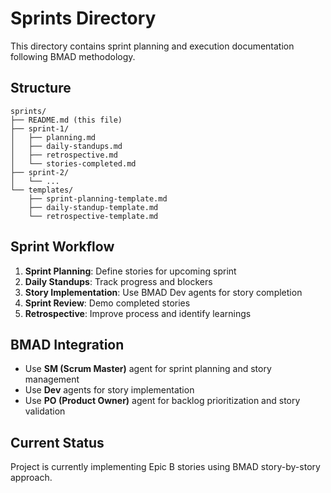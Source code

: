 # Sprints Directory

This directory contains sprint planning and execution documentation following BMAD methodology.

## Structure

```
sprints/
├── README.md (this file)
├── sprint-1/
│   ├── planning.md
│   ├── daily-standups.md
│   ├── retrospective.md
│   └── stories-completed.md
├── sprint-2/
│   └── ...
└── templates/
    ├── sprint-planning-template.md
    ├── daily-standup-template.md
    └── retrospective-template.md
```

## Sprint Workflow

1. **Sprint Planning**: Define stories for upcoming sprint
2. **Daily Standups**: Track progress and blockers
3. **Story Implementation**: Use BMAD Dev agents for story completion
4. **Sprint Review**: Demo completed stories
5. **Retrospective**: Improve process and identify learnings

## BMAD Integration

- Use **SM (Scrum Master)** agent for sprint planning and story management
- Use **Dev** agents for story implementation
- Use **PO (Product Owner)** agent for backlog prioritization and story validation

## Current Status

Project is currently implementing Epic B stories using BMAD story-by-story approach. 